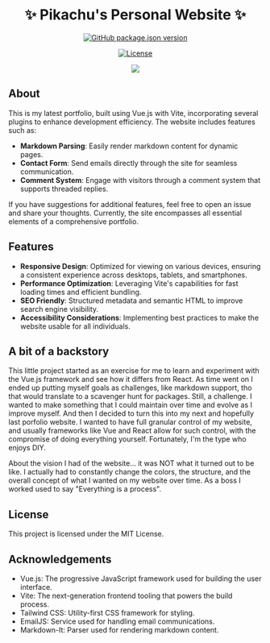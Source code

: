 <div align="center">

# ✨ Pikachu's Personal Website ✨


[![GitHub package.json version](https://img.shields.io/github/package-json/v/FrenzyExists/Portfolio-III?style=for-the-badge&logo=github&color=F4A4B5)](https://github.com/FrenzyExists/Portfolio-III)

[![License](https://img.shields.io/badge/license-MIT-blue.svg?style=for-the-badge&color=98C379)](LICENSE)

<a href="https://github.com/FrenzyExists/Portfolio-III/stargazers"><img src="https://img.shields.io/github/stars/FrenzyExists/Portfolio-III?style=for-the-badge&logo=starship style=flat-square"></a>

</div>



## About

This is my latest portfolio, built using Vue.js with Vite, incorporating several plugins to enhance development efficiency. The website includes features such as:

- **Markdown Parsing**: Easily render markdown content for dynamic pages.
- **Contact Form**: Send emails directly through the site for seamless communication.
- **Comment System**: Engage with visitors through a comment system that supports threaded replies.

If you have suggestions for additional features, feel free to open an issue and share your thoughts. Currently, the site encompasses all essential elements of a comprehensive portfolio.

## Features

- **Responsive Design**: Optimized for viewing on various devices, ensuring a consistent experience across desktops, tablets, and smartphones.
- **Performance Optimization**: Leveraging Vite's capabilities for fast loading times and efficient bundling.
- **SEO Friendly**: Structured metadata and semantic HTML to improve search engine visibility.
- **Accessibility Considerations**: Implementing best practices to make the website usable for all individuals.

## A bit of a backstory

This little project started as an exercise for me to learn and experiment with the Vue.js framework and see how it differs from React. As time went on I ended up putting myself goals as challenges, like markdown support, tho that would translate to a scavenger hunt for packages. Still, a challenge. I wanted to make something that I could maintain over time and evolve as I improve myself. And then I decided to turn this into my next and hopefully last porfolio website. I wanted to have full granular control of my website, and usually frameworks like Vue and React allow for such control, with the compromise of doing everything yourself. Fortunately, I'm the type who enjoys DIY.

About the vision I had of the website... it was NOT what it turned out to be like. I actually had to constantly change the colors, the structure, and the overall concept of what I wanted on my website over time. As a boss I worked used to say "Everything is a process".

## License

This project is licensed under the MIT License.

## Acknowledgements

- Vue.js: The progressive JavaScript framework used for building the user interface.
- Vite: The next-generation frontend tooling that powers the build process.
- Tailwind CSS: Utility-first CSS framework for styling.
- EmailJS: Service used for handling email communications.
- Markdown-It: Parser used for rendering markdown content.
